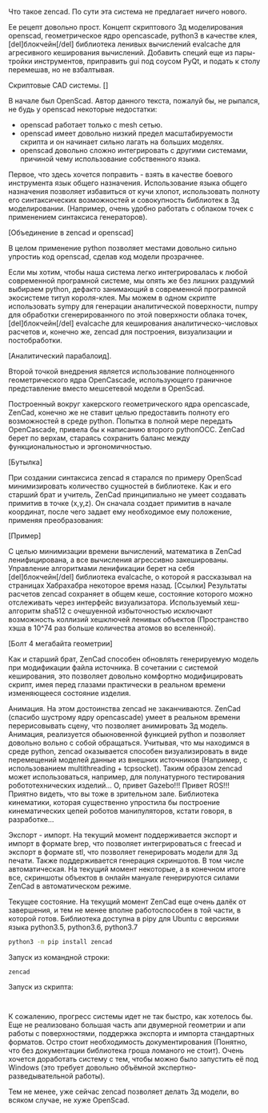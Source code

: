 Что такое zencad. По сути эта система не предлагает ничего нового. 

Ее рецепт довольно прост. Концепт скриптового 3д моделирования openscad, геометрическое ядро opencascade, python3 в качестве клея, [del]блокчейн[/del] библиотека ленивых вычислений evalcache для агресивного кеширования вычислений. Добавить специй еще из пары-тройки инструментов, приправить gui под соусом PyQt, и подать к столу перемешав, но не взбалтывая.

Скриптовые CAD системы.
[]

В начале был OpenScad.
Автор данного текста, пожалуй бы, не рыпался, не будь у openscad некоторые недостатки:
- openscad работает только с mesh сетью.
- openscad имеет довольно низкий предел масштабируемости скрипта и он начинает сильно лагать на больших моделях.
- openscad довольно сложно интегрировать с другими системами, причиной чему использование собственного языка.

Первое, что здесь хочется поправить - взять в качестве боевого инструмента язык общего назначения. Использование языка общего назначения позволяет избавиться от кучи хлопот, использовать полноту его синтаксических возможностей и совокупность библиотек в 3д моделировании. (Например, очень удобно работать с облаком точек с применением синтаксиса генераторов).

[Объединение в zencad и openscad]

В целом применение python позволяет местами довольно сильно упростиь код openscad, сделав код модели прозрачнее.

Если мы хотим, чтобы наша система легко интегрировалась к любой современной програмной системе, мы опять же без лишних раздумий выбираем python, дефакто занимающий в современной програмной экосистеме титул короля-клея. Мы можем в одном скрипте использовать sympy для генерации аналитической поверхности, numpy для обработки сгенерированного по этой поверхности облака точек, [del]блокчейн[/del] evalcache для кеширования аналитическо-числовых расчетов и, конечно же, zencad для построения, визуализации и постобработки. 

[Аналитический парабалоид].

Второй точкой внедрения является использование полноценного геометрического ядра OpenCascade, использующего граничное представление вместо мешсетевой модели в OpenScad.

Построенный вокруг хакерского геометрического ядра opencascade, ZenCad, конечно же не ставит целью предоставить полноту его возможностей в среде python. Попытка в полной мере передать OpenCascade, привела бы к написанию второго pythonOCC. ZenCad берет по верхам, стараясь сохранить баланс между функциональностью и эргономичностью. 

[Бутылка]

При создании синтаксиса zencad я старался по примеру OpenScad минимизировать количество сущностей в библиотеке. Как и его старший брат и учитель, ZenCad принципиально не умеет создавать примитив в точке (x,y,z). Он сначала создает примитив в начале координат, после чего задает ему необходимое ему положение, применяя преобразования:

[Пример]

С целью минимизации времени вычислений, математика в ZenCad ленифицирована, а все вычисления агрессивно закешированы. Управление алгоритмами ленификации берет на себя [del]блокчейн[/del] библиотека evalcache, о которой я рассказывал на страницах Хабрахабра некоторое время назад. [Ссылки] Результаты расчетов zencad сохраняет в общем кеше, состояние которого можно отслеживать через интерфейс визуализатора. Используемый хеш-алгоритм sha512 с очешуенной избыточностью исключают возможность коллизий хешключей ленивых объектов (Пространство хэша в 10^74 раз больше количества атомов во вселенной).

[Болт 4 мегабайта геометрии]

Как и старший брат, ZenCad способен обновлять генерируемую модель при модификации файла источника. В сочетании с системой кеширования, это позволяет довольно комфортно модифицировать скрипт, имея перед глазами практически в реальном времени изменяющееся состояние изделия.

Анимация.
На этом достоинства zencad не заканчиваются. 
ZenCad (спасибо шустрому ядру opencascade) умеет в реальном времени перерисовывать сцену, что позволяет анимировать 3д модель. Анимация, реализуется обыкновенной функцией python и позволяет довольно вольно с собой обращаться. Учитывая, что мы находимся в среде python, zencad оказывается способен визуализировать в виде перемещений моделей данные из внешних источников (Например, с использованием multithreading + tcpsocket). Таким образом zencad может использоваться, например, для полунатурного тестирования робототехнических изделий... О, привет Gazebo!!! Привет ROS!!! Приятно видеть, что вы тоже в зрительном зале. Библиотека кинематики, которая существенно упростила бы построение кинематических цепей роботов манипуляторов, кстати говоря, в разработке...

Экспорт - импорт.
На текущий момент поддерживается экспорт и импорт в формате brep, что позволяет интегрироваться с freecad и экспорт в формате stl, что позволяет генерировать модели для 3д печати. Также поддерживается генерация скриншотов. В том числе автоматическая. На текущий момент некоторые, а в конечном итоге все, скриншоты объектов в онлайн мануале генерируются силами ZenCad в автоматическом режиме. 

Текущее состояние. 
На текущий момент ZenCad еще очень далёк от завершения, и тем не менее вполне работоспособен в той части, в которой готов.
Библиотека доступна в pipy для Ubuntu с версиями языка python3.5, python3.6, python3.7
```sh
python3 -m pip install zencad 
```

Запуск из командной строки:
```python3
zencad 
```

Запуск из скрипта:
```python3
 
```

К сожалению, прогресс системы идет не так быстро, как хотелось бы. Еще не реализовано большая часть апи двумерной геометрии и апи работы с поверхностями, поддержка экспорта и импорта стандартных форматов. Остро стоит необходимость документирования (Понятно, что без документации библиотека гроша ломаного не стоит). Очень хочется доработать систему с тем, чтобы можно было запустить её под Windows (это требует довольно объёмной экспертно-разведывательной работы).

Тем не менее, уже сейчас zencad позволяет делать 3д модели, во всяком случае, не хуже OpenScad.

